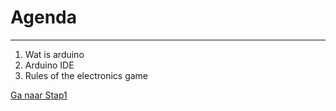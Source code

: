 # Agenda 
----------------------------------------------------
1) Wat is arduino
2) Arduino IDE
3) Rules of the electronics game 

[Ga naar Stap1](https://github.com/lathoub/IoT/blob/main/Stap1_Setup/README.md)
